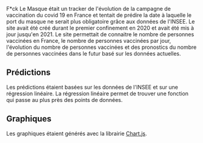 F*ck Le Masque était un tracker de l'évolution de la campagne de vaccination du covid 19 en France et
tentait de prédire la date à laquelle le port du masque ne serait plus obligatoire grâce aux données de l'INSEE.
Le site avait été créé durant le premier confinement en 2020 et avait été mis à jour jusqu'en 2021.
Le site permettait de connaitre le nombre de personnes vaccinées en France, le nombre de personnes vaccinées par jour,
l'évolution du nombre de personnes vaccinées et des pronostics du nombre de personnes vaccinées dans le futur basé sur les données actuelles.

## Prédictions

Les prédictions étaient basées sur les données de l'INSEE et sur une régression linéaire.
La régression linéaire permet de trouver une fonction qui passe au plus près des points de données.

## Graphiques

Les graphiques étaient générés avec la librairie [Chart.js](https://www.chartjs.org/).
